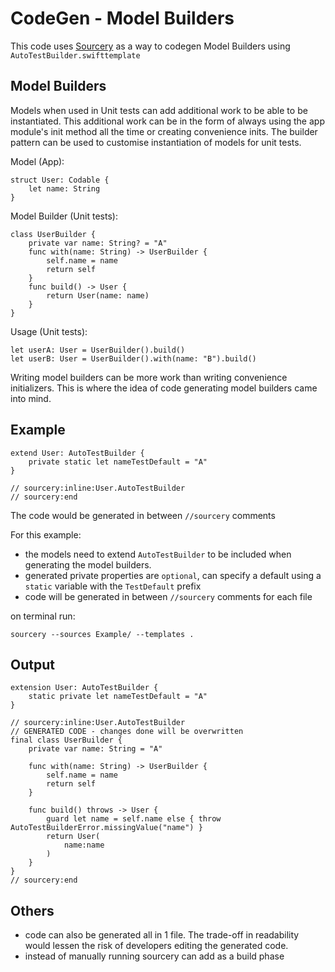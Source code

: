 # CodeGen - Model Builders

This code uses [Sourcery](https://github.com/krzysztofzablocki/Sourcery) as a way to codegen Model Builders using `AutoTestBuilder.swifttemplate` 

## Model Builders
  Models when used in Unit tests can add additional work to be able to be instantiated. This additional work can be in the form of always using the app module's init method all the time or creating convenience inits. The builder pattern can be used to customise instantiation of models for unit tests. 

Model (App):
```
struct User: Codable {
    let name: String
}
```
Model Builder (Unit tests):
```
class UserBuilder {
    private var name: String? = "A"
    func with(name: String) -> UserBuilder {
        self.name = name
        return self
    }
    func build() -> User {
        return User(name: name)
    }
}
```
Usage (Unit tests):
```
let userA: User = UserBuilder().build()
let userB: User = UserBuilder().with(name: "B").build()
```
Writing model builders can be more work than writing convenience initializers. This is where the idea of code generating model builders came into mind.

## Example
```
extend User: AutoTestBuilder {
    private static let nameTestDefault = "A"
}

// sourcery:inline:User.AutoTestBuilder
// sourcery:end
```
The code would be generated in between `//sourcery` comments

For this example:
- the models need to extend `AutoTestBuilder` to be included when generating the model builders.
- generated private properties are `optional`, can specify a default using a `static` variable with the `TestDefault` prefix
- code will be generated in between `//sourcery` comments for each file

on terminal run:
```
sourcery --sources Example/ --templates .
```

## Output
```
extension User: AutoTestBuilder {
    static private let nameTestDefault = "A"
}

// sourcery:inline:User.AutoTestBuilder
// GENERATED CODE - changes done will be overwritten
final class UserBuilder {
    private var name: String = "A" 

    func with(name: String) -> UserBuilder {
        self.name = name
        return self
    }

    func build() throws -> User {
        guard let name = self.name else { throw AutoTestBuilderError.missingValue("name") }
        return User(
            name:name
        )
    }
}
// sourcery:end
```

## Others
- code can also be generated all in 1 file. The trade-off in readability would lessen the risk of developers editing the generated code. 
- instead of manually running sourcery can add as a build phase
